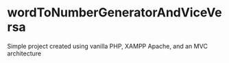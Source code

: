 # wordToNumberGeneratorAndViceVersa
Simple project created using vanilla PHP, XAMPP Apache, and an MVC architecture
